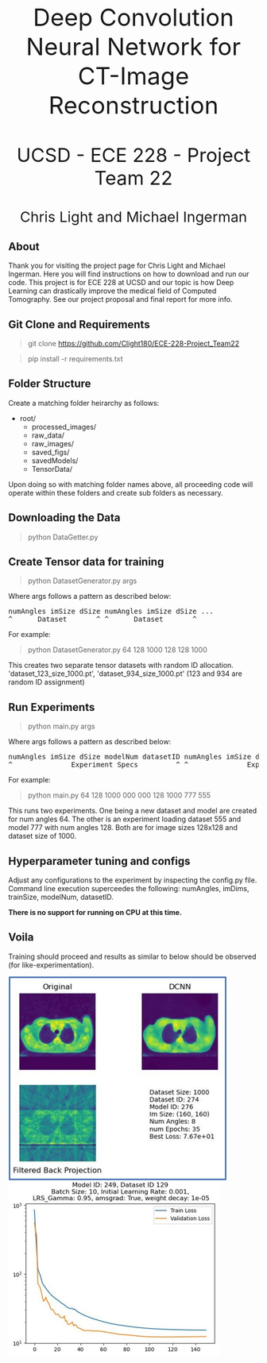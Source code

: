 <p align="center" style="font-size:5vw">
Deep Convolution Neural Network for CT-Image Reconstruction
</p>

<p align="center" style="font-size:4vw"> 
UCSD - ECE 228 - Project Team 22 
</p>

<p align="center" style="font-size:3vw">
Chris Light and Michael Ingerman
</p>

## About
Thank you for visiting the project page for Chris Light and Michael Ingerman. 
Here you will find instructions on how to download and run our code.
This project is for ECE 228 at UCSD and our topic is how Deep Learning can drastically improve the medical field
of Computed Tomography. See our project proposal and final report for more info.


## Git Clone and Requirements

> git clone https://github.com/Clight180/ECE-228-Project_Team22

> pip install -r requirements.txt

## Folder Structure

Create a matching folder heirarchy as follows:

* root/
    * processed_images/
    * raw_data/
    * raw_images/
    * saved_figs/
    * savedModels/
    * TensorData/

Upon doing so with matching folder names above, all proceeding code will operate within these folders and create
sub folders as necessary.

## Downloading the Data

> python DataGetter.py


## Create Tensor data for training

> python DatasetGenerator.py args

Where args follows a pattern as described below:
<pre>
numAngles imSize dSize numAngles imSize dSize ...
^______Dataset_______^ ^______Dataset_______^
</pre>

For example:

> python DatasetGenerator.py 64 128 1000 128 128 1000

This creates two separate tensor datasets with random ID allocation. 'dataset_123_size_1000.pt', 
'dataset_934_size_1000.pt' (123 and 934 are random ID assignment)

## Run Experiments

> python main.py args

Where args follows a pattern as described below:
<pre>
numAngles imSize dSize modelNum datasetID numAngles imSize dSize modelNum datasetID ...
^______________Experiment_Specs_________^ ^______________Experiment_Specs_________^
</pre>

For example:

> python main.py 64 128 1000 000 000 128 1000 777 555

This runs two experiments. One being a new dataset and model are created for num angles 64. The other is 
an experiment loading dataset 555 and model 777 with num angles 128. Both are for image sizes 128x128 and dataset
size of 1000.

## Hyperparameter tuning and configs

Adjust any configurations to the experiment by inspecting the config.py file. Command line execution
superceedes the following: numAngles, imDims, trainSize, modelNum, datasetID. 


**There is no support for running on CPU at this time.**

## Voila

Training should proceed and results as similar to below should be observed (for like-experimentation).

![plot](ece228_results_example.jpg)
![plot](ece228_results_loss.jpg)
